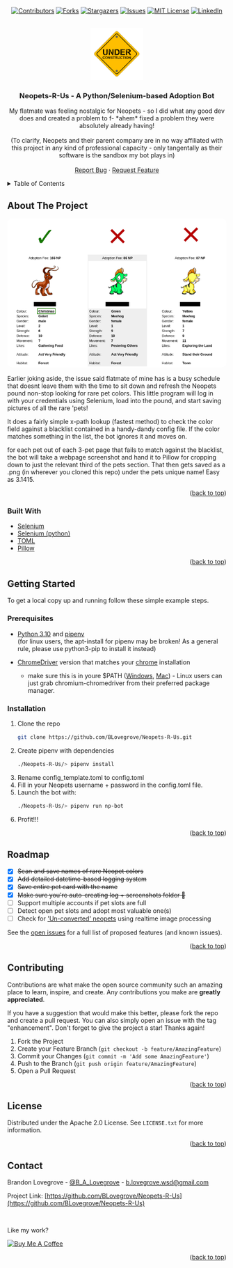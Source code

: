 <div id="top"></div>

<div style="text-align: center;">

[![Contributors][contributors-shield]][contributors-url]
[![Forks][forks-shield]][forks-url]
[![Stargazers][stars-shield]][stars-url]
[![Issues][issues-shield]][issues-url]
[![MIT License][license-shield]][license-url]
[![LinkedIn][linkedin-shield]][linkedin-url]

</div>

<!-- PROJECT LOGO -->
<br />
<div align="center">
  <a href="https://github.com/BLovegrove/Neopets-R-Us">
    <img src="docs/images/logo-wip.png" alt="Logo" width="120" height="120">
  </a>

<h3 align="center">Neopets-R-Us - A Python/Selenium-based Adoption Bot</h3>

  <p align="center">
    My flatmate was feeling nostalgic for Neopets - so I did what any good dev does and created a problem to f- *ahem* fixed a problem they were absolutely already having!
    <br />
    <br />
    (To clarify, Neopets and their parent company are in no way affiliated with this project in any kind of professional capacity - 
    only tangentally as their software is the sandbox my bot plays in)
    <br/>
    <br/>
    <a href="https://github.com/BLovegrove/Neopets-R-Us/issues">Report Bug</a>
    ·
    <a href="https://github.com/BLovegrove/Neopets-R-Us/issues">Request Feature</a>
  </p>
</div>



<!-- TABLE OF CONTENTS -->
<details>
  <summary>Table of Contents</summary>
  <ol>
    <li>
      <a href="#about-the-project">About The Project</a>
      <ul>
        <li><a href="#built-with">Built With</a></li>
      </ul>
    </li>
    <li>
      <a href="#getting-started">Getting Started</a>
      <ul>
        <li><a href="#prerequisites">Prerequisites</a></li>
        <li><a href="#installation">Installation</a></li>
      </ul>
    </li>
    <li><a href="#roadmap">Roadmap</a></li>
    <li><a href="#contributing">Contributing</a></li>
    <li><a href="#license">License</a></li>
    <li><a href="#contact">Contact</a></li>
  </ol>
</details>



<!-- ABOUT THE PROJECT -->
## About The Project

<img src="docs/images/example.png" style="border-radius: 10px;"><br />

Earlier joking aside, the issue said flatmate of mine has is a busy schedule that doesnt leave them with the time to sit down and refresh the Neopets pound non-stop looking for rare pet colors. This little program will log in with your credentials using Selenium, load into the pound, and start saving pictures of all the rare 'pets!

It does a fairly simple x-path lookup (fastest method) to check the color field against a blacklist contained in a handy-dandy config file. If the color matches something in the list, the bot ignores it and moves on. 

for each pet out of each 3-pet page that fails to match against the blacklist, the bot will take a webpage screenshot and hand it to Pillow for cropping down to just the relevant third of the pets section. That then gets saved as a .png (in wherever you cloned this repo) under the pets unique name! Easy as 3.1415.

<p align="right">(<a href="#top">back to top</a>)</p>



### Built With

* [Selenium](https://www.selenium.dev/)
* [Selenium (python)](https://pypi.org/project/selenium/)
* [TOML](https://pypi.org/project/toml/)
* [Pillow](https://pypi.org/project/Pillow/)


<p align="right">(<a href="#top">back to top</a>)</p>



<!-- GETTING STARTED -->
## Getting Started

To get a local copy up and running follow these simple example steps.

### Prerequisites

* [Python 3.10](https://www.python.org/downloads/release/python-3100/) and [pipenv](https://pipenv.pypa.io/en/latest/)<br/>
  (for linux users, the apt-install for pipenv may be broken! As a general rule, please use python3-pip to install it instead)

* [ChromeDriver](https://chromedriver.chromium.org/downloads) version that matches your [chrome](https://www.google.com/chrome/) installation
  <br/>
  - make sure this is in youre $PATH ([Windows](https://jonathansoma.com/lede/foundations-2018/classes/selenium/selenium-windows-install/), [Mac](https://www.swtestacademy.com/install-chrome-driver-on-mac/)) - Linux users can just grab chromium-chromedriver from their preferred package manager.


### Installation

1. Clone the repo
   ```sh
   git clone https://github.com/BLovegrove/Neopets-R-Us.git
   ```
2. Create pipenv with dependencies
   ```sh
   ./Neopets-R-Us/> pipenv install
   ```
3. Rename config_template.toml to config.toml
4. Fill in your Neopets username + password in the config.toml file.
5. Launch the bot with:
   ```sh
   ./Neopets-R-Us/> pipenv run np-bot
   ```
6. Profit!!!

<p align="right">(<a href="#top">back to top</a>)</p>



<!-- ROADMAP -->
## Roadmap

- [x] ~~Scan and save names of rare Neopet colors~~
- [x] ~~Add detailed datetime-based logging system~~
- [x] ~~Save entire pet card with the name~~ 
- [x] ~~Make sure you're auto-creating log + screenshots folder 🤦~~
- [ ] Support multiple accounts if pet slots are full
- [ ] Detect open pet slots and adopt most valuable one(s)
- [ ] Check for ['Un-converted' neopets](https://neopets.fandom.com/wiki/Unconverted) using realtime image processing

See the [open issues](https://github.com/BLovegrove/Neopets-R-Us/issues) for a full list of proposed features (and known issues).

<p align="right">(<a href="#top">back to top</a>)</p>



<!-- CONTRIBUTING -->
## Contributing

Contributions are what make the open source community such an amazing place to learn, inspire, and create. Any contributions you make are **greatly appreciated**.

If you have a suggestion that would make this better, please fork the repo and create a pull request. You can also simply open an issue with the tag "enhancement".
Don't forget to give the project a star! Thanks again!

1. Fork the Project
2. Create your Feature Branch (`git checkout -b feature/AmazingFeature`)
3. Commit your Changes (`git commit -m 'Add some AmazingFeature'`)
4. Push to the Branch (`git push origin feature/AmazingFeature`)
5. Open a Pull Request

<p align="right">(<a href="#top">back to top</a>)</p>



<!-- LICENSE -->
## License

Distributed under the Apache 2.0 License. See `LICENSE.txt` for more information.

<p align="right">(<a href="#top">back to top</a>)</p>



<!-- CONTACT -->
## Contact
Brandon Lovegrove - [@B_A_Lovegrove](https://twitter.com/B_A_Lovegrove) - b.lovegrove.wsd@gmail.com

Project Link: [https://github.com/BLovegrove/Neopets-R-Us](https://github.com/BLovegrove/Neopets-R-Us)

<br />

Like my work?

<a href="https://www.buymeacoffee.com/blovegrove" target="_blank"><img src="https://cdn.buymeacoffee.com/buttons/v2/default-yellow.png" alt="Buy Me A Coffee" height="60px" width="217px" ></a>

<p align="right">(<a href="#top">back to top</a>)</p>



<!-- ACKNOWLEDGMENTS -->
<!-- ## Acknowledgments

* []()
* []()
* []()

<p align="right">(<a href="#top">back to top</a>)</p> -->



<!-- MARKDOWN LINKS & IMAGES -->
<!-- https://www.markdownguide.org/basic-syntax/#reference-style-links -->
[contributors-shield]: https://img.shields.io/github/contributors/BLovegrove/Neopets-R-Us.svg?style=for-the-badge
[contributors-url]: https://github.com/BLovegrove/Neopets-R-Us/graphs/contributors
[forks-shield]: https://img.shields.io/github/forks/BLovegrove/Neopets-R-Us.svg?style=for-the-badge
[forks-url]: https://github.com/BLovegrove/Neopets-R-Us/network/members
[stars-shield]: https://img.shields.io/github/stars/BLovegrove/Neopets-R-Us.svg?style=for-the-badge
[stars-url]: https://github.com/BLovegrove/Neopets-R-Us/stargazers
[issues-shield]: https://img.shields.io/github/issues/BLovegrove/Neopets-R-Us.svg?style=for-the-badge
[issues-url]: https://github.com/BLovegrove/Neopets-R-Us/issues
[license-shield]: https://img.shields.io/github/license/BLovegrove/Neopets-R-Us.svg?style=for-the-badge
[license-url]: https://github.com/BLovegrove/Neopets-R-Us/blob/master/LICENSE.txt
[linkedin-shield]: https://img.shields.io/badge/-LinkedIn-black.svg?style=for-the-badge&logo=linkedin&colorB=555
[linkedin-url]: https://linkedin.com/in/brandon-lovegrove-5ab4181a0
